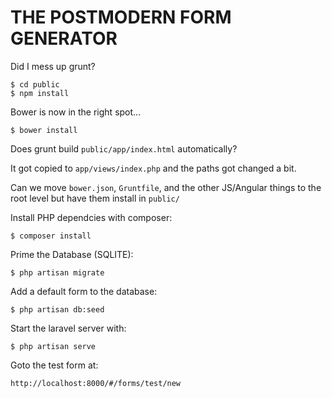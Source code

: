 # THE POSTMODERN FORM GENERATOR

Did I mess up grunt?

    $ cd public
    $ npm install
    
Bower is now in the right spot...
    
    $ bower install

Does grunt build `public/app/index.html` automatically?

It got copied to `app/views/index.php` and the paths got changed a bit. 

Can we move `bower.json`, `Gruntfile`, and the other JS/Angular things to the root level but have them install in `public/`

Install PHP dependcies with composer:

    $ composer install

Prime the Database (SQLITE):

    $ php artisan migrate

Add a default form to the database:

    $ php artisan db:seed

Start the laravel server with: 

    $ php artisan serve

Goto the test form at: 

    http://localhost:8000/#/forms/test/new

